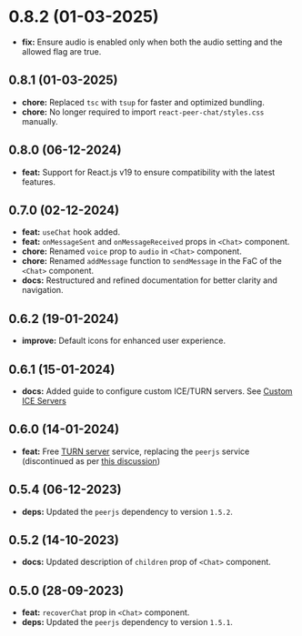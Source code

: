 # 0.8.2 (01-03-2025)  

- **fix:** Ensure audio is enabled only when both the audio setting and the allowed flag are true.

## 0.8.1 (01-03-2025)

- **chore:** Replaced `tsc` with `tsup` for faster and optimized bundling.
- **chore:** No longer required to import `react-peer-chat/styles.css` manually.

## 0.8.0 (06-12-2024)

- **feat:** Support for React.js v19 to ensure compatibility with the latest features.

## 0.7.0 (02-12-2024)

- **feat:** `useChat` hook added.
- **feat:** `onMessageSent` and `onMessageReceived` props in `<Chat>` component.
- **chore:** Renamed `voice` prop to `audio` in `<Chat>` component.
- **chore:** Renamed `addMessage` function to `sendMessage` in the FaC of the `<Chat>` component.
- **docs:** Restructured and refined documentation for better clarity and navigation.

## 0.6.2 (19-01-2024)

- **improve:** Default icons for enhanced user experience.

## 0.6.1 (15-01-2024)

- **docs:** Added guide to configure custom ICE/TURN servers. See [Custom ICE Servers](https://www.npmjs.com/package/react-peer-chat#custom-ice-servers)

## 0.6.0 (14-01-2024)

- **feat:** Free [TURN server](https://webrtc.org/getting-started/turn-server) service, replacing the `peerjs` service (discontinued as per [this discussion](https://github.com/orgs/peers/discussions/1172))

## 0.5.4 (06-12-2023)

- **deps:** Updated the `peerjs` dependency to version `1.5.2`.

## 0.5.2 (14-10-2023)

- **docs:** Updated description of `children` prop of `<Chat>` component.

## 0.5.0 (28-09-2023)

- **feat:** `recoverChat` prop in `<Chat>` component.
- **deps:** Updated the `peerjs` dependency to version `1.5.1`.

